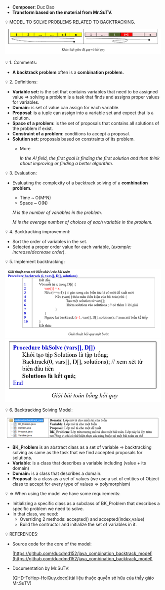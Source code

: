 - **Composer**: Duc Dao
- **Transform based on the material from Mr.SuTV.**

<aside>
💡 MODEL TO SOLVE PROBLEMS RELATED TO BACKTRACKING.

</aside>

![Untitled](./1.png)

<aside>
💡 1. Comments:

</aside>

- **A backtrack problem** often is a **combination problem.**

<aside>
💡 2. Definitions:

</aside>

- **Variable set:** is the set that contains variables that need to be assigned value ⇒ solving a problem is a task that finds and assigns proper values for variables.
- **Domain**: is set of value can assign for each variable.
- **Proposal**: is a tuple can assign into a variable set and expect that is a solution.
- **Space of a problem**: is the set of proposals that contains all solutions of the problem if exist.
- **Constraint of a problem**: conditions to accept a proposal.
- **Solution set**: proposals based on constraints of its problem.
    - More
        
        *In the AI field, the first goal is finding the first solution and then think about improving or finding a better algorithm.*
        

<aside>
💡 3. Evaluation:

</aside>

- Evaluating the complexity of a backtrack solving of a **combination problem.**
    - Time ~ O(M^N)
    - Space ~ O(N)
    
    *N is the number of variables in the problem.*
    
    *M is the average number of choices of each variable in the problem.*
    

<aside>
💡 4. Backtracking improvement:

</aside>

- Sort the order of variables in the set.
- Selected a proper order value for each variable, (*example: increase/decrease order*).

<aside>
💡 5. Implement backtracking:

</aside>

![Untitled](./2.png)
![Untitled](./3.png)

<aside>
💡 6. Backtracking Solving Model:

</aside>

![Untitled](./4.png)

- **BK_Problem** is an abstract class as a set of variable ⇒ backtracking solving as same as the task that we find accepted proposals for solutions.
- **Variable**: is a class that describes a variable including (value + its domain)
- **Domain:** is a class that describes a domain.
- **Proposal**: is a class as a set of values (we use a set of entities of Object class to accept for every type of values ⇒ polymorphism)

<aside>
💡 ⇒ When using the model we have some requirements:

- Initializing a specific class as a subclass of BK_Problem that describes a specific problem we need to solve.
- In that class, we need:
    - Overriding 2 methods: accepted() and accepted(index,value)
    - Build the contructor and initialize the set of variables in it.
</aside>

<aside>
💡 REFERENCES:

- Source code for the core of the model:
    
    [https://github.com/ducdmd152/java_combination_backtrack_model](https://github.com/ducdmd152/java_combination_backtrack_model)
    
- Documentation by Mr.SuTV:
    
    [QHD-ToHop-HoiQuy.docx](tài liệu thuộc quyền sở hữu của thầy giáo Mr.SuTV)
    
</aside>
